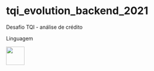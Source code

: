 # tqi_evolution_backend_2021
Desafio TQI - análise de crédito

Linguagem

<img src="https://svgshare.com/i/dPz.svg" width="50px">

